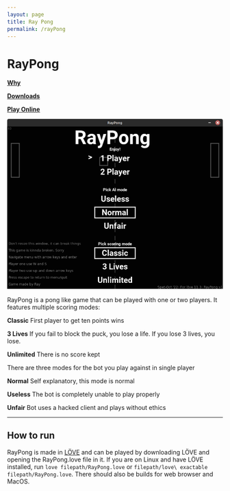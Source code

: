 ```yaml
---
layout: page
title: Ray Pong
permalink: /rayPong
---
```


# RayPong

[**Why**](https://raythenoob.github.io/website/rayPong/why)

[**Downloads**](https://raythenoob.github.io/website/rayPong/download)

[**Play Online**](https://raythenoob.github.io/website/rayPong/demo.html)


![ ](https://raw.githubusercontent.com/RayTheNoob/website/main/pages/rayPong/rpscreenshot2.png)

RayPong is a pong like game that can be played with one or two players. It features multiple scoring modes:

**Classic**
First player to get ten points wins

**3 Lives**
If you fail to block the puck, you lose a life. If you lose 3 lives, you lose.

**Unlimited**
There is no score kept

There are three modes for the bot you play against in single player

**Normal**
Self explanatory, this mode is normal

**Useless**
The bot is completely unable to play properly

**Unfair**
Bot uses a hacked client and plays without ethics

---
## How to run
RayPong is made in [LÖVE](https://love2d.org/)  and can be played by downloading LÖVE and opening the RayPong.love file in it. If you are on Linux and have LÖVE installed, run `love filepath/RayPong.love` or `filepath/love\ exactable filepath/RayPong.love`. There should also be builds for web browser and MacOS.

